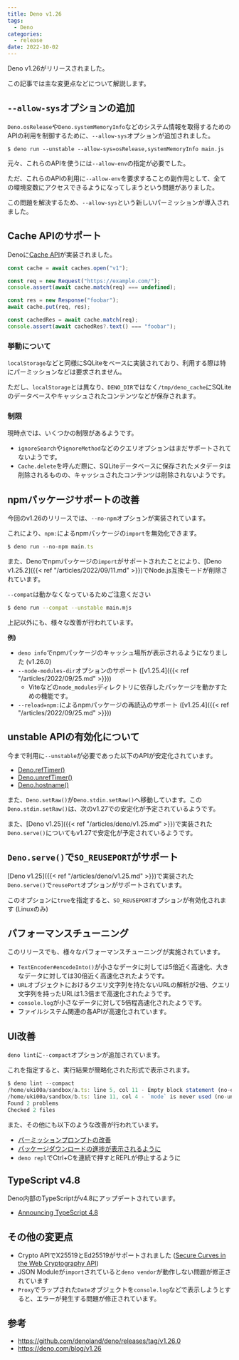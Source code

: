 ```yaml
---
title: Deno v1.26
tags:
  - Deno
categories:
  - release
date: 2022-10-02
---
```


Deno v1.26がリリースされました。

この記事では主な変更点などについて解説します。

## `--allow-sys`オプションの追加

`Deno.osRelease`や`Deno.systemMemoryInfo`などのシステム情報を取得するためのAPIの利用を制御するために、`--allow-sys`オプションが追加されました。

```shell
$ deno run --unstable --allow-sys=osRelease,systemMemoryInfo main.js
```

元々、これらのAPIを使うには`--allow-env`の指定が必要でした。

ただ、これらのAPIの利用に`--allow-env`を要求することの副作用として、全ての環境変数にアクセスできるようになってしまうという問題がありました。

この問題を解決するため、`--allow-sys`という新しいパーミッションが導入されました。


## Cache APIのサポート

Denoに[Cache API](https://developer.mozilla.org/ja/docs/Web/API/Cache)が実装されました。

```javascript
const cache = await caches.open("v1");

const req = new Request("https://example.com/");
console.assert(await cache.match(req) === undefined);

const res = new Response("foobar");
await cache.put(req, res);

const cachedRes = await cache.match(req);
console.assert(await cachedRes?.text() === "foobar");
```

### 挙動について

`localStorage`などと同様にSQLiteをベースに実装されており、利用する際は特にパーミッションなどは要求されません。

ただし、`localStorage`とは異なり、`DENO_DIR`ではなく`/tmp/deno_cache`にSQLiteのデータベースやキャッシュされたコンテンツなどが保存されます。

### 制限

現時点では、いくつかの制限があるようです。

- `ignoreSearch`や`ignoreMethod`などのクエリオプションはまだサポートされてないようです。
- `Cache.delete`を呼んだ際に、SQLiteデータベースに保存されたメタデータは削除されるものの、キャッシュされたコンテンツは削除されないようです。

## npmパッケージサポートの改善

今回のv1.26のリリースでは、`--no-npm`オプションが実装されています。

これにより、`npm:`によるnpmパッケージの`import`を無効化できます。

```jsx
$ deno run --no-npm main.ts
```

また、Denoでnpmパッケージの`import`がサポートされたことにより、[Deno v1.25.2]({{< ref "/articles/2022/09/11.md" >}})でNode.js互換モードが削除されています。

`--compat`は動かなくなっているためご注意ください

```bash
$ deno run --compat --unstable main.mjs
```

上記以外にも、様々な改善が行われています。

**例)**

- `deno info`でnpmパッケージのキャッシュ場所が表示されるようになりました (v1.26.0)
- `--node-modules-dir`オプションのサポート ([v1.25.4]({{< ref "/articles/2022/09/25.md" >}}))
  - Viteなどの`node_modules`ディレクトリに依存したパッケージを動かすための機能です。
- `--reload=npm:`によるnpmパッケージの再読込のサポート ([v1.25.4]({{< ref "/articles/2022/09/25.md" >}}))

## unstable APIの有効化について

今まで利用に`--unstable`が必要であった以下のAPIが安定化されています。

- [Deno.refTimer()](https://deno.land/api@v1.26.0?s=Deno.refTimer)
- [Deno.unrefTimer()](https://deno.land/api@v1.26.0?s=Deno.unrefTimer)
- [Deno.hostname()](https://deno.land/api@v1.26.0?s=Deno.hostname)

また、`Deno.setRaw()`が`Deno.stdin.setRaw()`へ移動しています。この`Deno.stdin.setRaw()`は、次のv1.27での安定化が予定されているようです。

また、[Deno v1.25]({{< ref "/articles/deno/v1.25.md" >}})で実装された`Deno.serve()`についてもv1.27で安定化が予定されているようです。

## `Deno.serve()`で`SO_REUSEPORT`がサポート

[Deno v1.25]({{< ref "/articles/deno/v1.25.md" >}})で実装された`Deno.serve()`で`reusePort`オプションがサポートされています。

このオプションに`true`を指定すると、`SO_REUSEPORT`オプションが有効化されます (Linuxのみ)

## パフォーマンスチューニング

このリリースでも、様々なパフォーマンスチューニングが実施されています。

- `TextEncoder#encodeInto()`が小さなデータに対しては5倍近く高速化、大きなデータに対しては30倍近く高速化されたようです。
- `URL`オブジェクトにおけるクエリ文字列を持たないURLの解析が2倍、クエリ文字列を持ったURLは1.3倍まで高速化されたようです。
- `console.log`が小さなデータに対して5倍程高速化されたようです。
- ファイルシステム関連の各APIが高速化されています。

## UI改善

`deno lint`に`--compact`オプションが追加されています。

これを指定すると、実行結果が簡略化された形式で表示されます。
    
```jsx
$ deno lint --compact
/home/uki00a/sandbox/a.ts: line 5, col 11 - Empty block statement (no-empty)
/home/uki00a/sandbox/b.ts: line 11, col 4 - `mode` is never used (no-unused-vars)
Found 2 problems
Checked 2 files
```

また、その他にも以下のような改善が行われています。
    
- [パーミッションプロンプトの改善](https://github.com/denoland/deno/pull/15907)
- [パッケージダウンロードの進捗が表示されるように](https://github.com/denoland/deno/pull/15814)
- `deno repl`でCtrl+Cを連続で押すとREPLが停止するように

## TypeScript v4.8

Deno内部のTypeScriptがv4.8にアップデートされています。

* [Announcing TypeScript 4.8](https://devblogs.microsoft.com/typescript/announcing-typescript-4-8/)

## その他の変更点

- Crypto APIでX25519とEd25519がサポートされました ([Secure Curves in the Web Cryptography API](https://github.com/WICG/webcrypto-secure-curves))
- JSON Moduleが`import`されていると`deno vendor`が動作しない問題が修正されています
- `Proxy`でラップされた`Date`オブジェクトを`console.log`などで表示しようとすると、エラーが発生する問題が修正されています。

## 参考

- https://github.com/denoland/deno/releases/tag/v1.26.0
- https://deno.com/blog/v1.26

